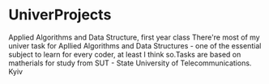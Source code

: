 # UniverProjects
Applied Algorithms and Data Structure, first year class
There're  most of my univer task for Apllied Algorithms and Data Structures -  one of the essential subject to learn for every coder, at least I think so.Tasks are based on matherials for study from SUT - State University of Telecommunications. Kyiv
